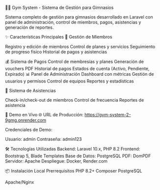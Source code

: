 🏋️‍♂️ Gym System - Sistema de Gestión para Gimnasios

Sistema completo de gestión para gimnasios desarrollado en Laravel con panel de administración, control de miembros, pagos, asistencias y generación de reportes.

✨ Características Principales
👥 Gestión de Miembros

Registro y edición de miembros
Control de planes y servicios
Seguimiento de progreso físico
Historial de pagos y asistencias

💰 Sistema de Pagos
Control de membresías y planes
Generación de vouchers PDF
Historial de pagos
Estados de cuenta (Activo, Pendiente, Expirado)
📊 Panel de Administración
Dashboard con métricas
Gestión de usuarios y permisos
Control de equipos
Reportes y estadísticas

🎫 Sistema de Asistencias

Check-in/check-out de miembros
Control de frecuencia
Reportes de asistencia

🚀 Demo en Vivo
🌐 URL de Producción: https://gym-system-2-9gmg.onrender.com

Credenciales de Demo:

Usuario: admin
Contraseña: admin123

🛠️ Tecnologías Utilizadas
Backend: Laravel 10.x, PHP 8.2
Frontend: Bootstrap 5, Blade Templates
Base de Datos: PostgreSQL
PDF: DomPDF
Servidor: Apache
Despliegue: Docker, Render.com

📦 Instalación Local
Prerrequisitos
PHP 8.2+
Composer
PostgreSQL

Apache/Nginx

